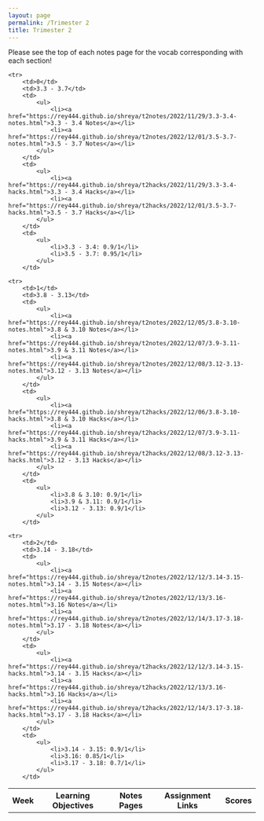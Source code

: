 ```yaml
---
layout: page
permalink: /Trimester 2
title: Trimester 2
---
```


Please see the top of each notes page for the vocab corresponding with each section!

<table>
    <tr>
     <th>Week</th>
     <th>Learning Objectives</th>
     <th>Notes Pages</th>
     <th>Assignment Links</th>
     <th>Scores</th>
    </tr>
    
    <tr>
        <td>0</td>
        <td>3.3 - 3.7</td>
        <td>
            <ul>
                <li><a href="https://rey444.github.io/shreya/t2notes/2022/11/29/3.3-3.4-notes.html">3.3 - 3.4 Notes</a></li>
                <li><a href="https://rey444.github.io/shreya/t2notes/2022/12/01/3.5-3.7-notes.html">3.5 - 3.7 Notes</a></li>
            </ul>
        </td>
        <td>
            <ul>
                <li><a href="https://rey444.github.io/shreya/t2hacks/2022/11/29/3.3-3.4-hacks.html">3.3 - 3.4 Hacks</a></li>
                <li><a href="https://rey444.github.io/shreya/t2hacks/2022/12/01/3.5-3.7-hacks.html">3.5 - 3.7 Hacks</a></li>
            </ul>
        </td>
        <td>
            <ul>
                <li>3.3 - 3.4: 0.9/1</li>
                <li>3.5 - 3.7: 0.95/1</li>
            </ul>
        </td>

    <tr>
        <td>1</td>
        <td>3.8 - 3.13</td>
        <td>
            <ul>
                <li><a href="https://rey444.github.io/shreya/t2notes/2022/12/05/3.8-3.10-notes.html">3.8 & 3.10 Notes</a></li>
                <li><a href="https://rey444.github.io/shreya/t2notes/2022/12/07/3.9-3.11-notes.html">3.9 & 3.11 Notes</a></li>
                <li><a href="https://rey444.github.io/shreya/t2notes/2022/12/08/3.12-3.13-notes.html">3.12 - 3.13 Notes</a></li>
            </ul>
        </td>
        <td>
            <ul>
                <li><a href="https://rey444.github.io/shreya/t2hacks/2022/12/06/3.8-3.10-hacks.html">3.8 & 3.10 Hacks</a></li>
                <li><a href="https://rey444.github.io/shreya/t2hacks/2022/12/07/3.9-3.11-hacks.html">3.9 & 3.11 Hacks</a></li>
                <li><a href="https://rey444.github.io/shreya/t2hacks/2022/12/08/3.12-3.13-hacks.html">3.12 - 3.13 Hacks</a></li>
            </ul>
        </td>
        <td>
            <ul>
                <li>3.8 & 3.10: 0.9/1</li>
                <li>3.9 & 3.11: 0.9/1</li>
                <li>3.12 - 3.13: 0.9/1</li>
            </ul>
        </td>
    
    <tr>
        <td>2</td>
        <td>3.14 - 3.18</td>
        <td>
            <ul>
                <li><a href="https://rey444.github.io/shreya/t2notes/2022/12/12/3.14-3.15-notes.html">3.14 - 3.15 Notes</a></li>
                <li><a href="https://rey444.github.io/shreya/t2notes/2022/12/13/3.16-notes.html">3.16 Notes</a></li>
                <li><a href="https://rey444.github.io/shreya/t2notes/2022/12/14/3.17-3.18-notes.html">3.17 - 3.18 Notes</a></li>
            </ul>
        </td>
        <td>
            <ul>
                <li><a href="https://rey444.github.io/shreya/t2hacks/2022/12/12/3.14-3.15-hacks.html">3.14 - 3.15 Hacks</a></li>
                <li><a href="https://rey444.github.io/shreya/t2hacks/2022/12/13/3.16-hacks.html">3.16 Hacks</a></li>
                <li><a href="https://rey444.github.io/shreya/t2hacks/2022/12/14/3.17-3.18-hacks.html">3.17 - 3.18 Hacks</a></li>
            </ul>
        </td>
        <td>
            <ul>
                <li>3.14 - 3.15: 0.9/1</li>
                <li>3.16: 0.85/1</li>
                <li>3.17 - 3.18: 0.7/1</li>
            </ul>
        </td>